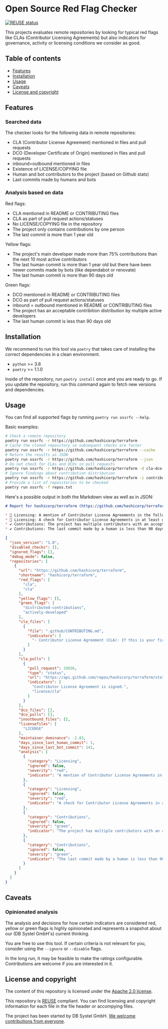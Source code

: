 <!--
SPDX-FileCopyrightText: 2023 DB Systel GmbH

SPDX-License-Identifier: Apache-2.0
-->

# Open Source Red Flag Checker

[![REUSE status](https://api.reuse.software/badge/github.com/dbsystel/oss-red-flag-checker)](https://api.reuse.software/info/github.com/dbsystel/oss-red-flag-checker)

This projects evaluates remote repositories by looking for typical red flags like CLAs (Contributor Licensing Agreements) but also indicators for governance, activity or licensing conditions we consider as good.

## Table of contents

* [Features](#features)
* [Installation](#installation)
* [Usage](#usage)
* [Caveats](#caveats)
* [License and copyright](#license-and-copyright)


## Features

### Searched data

The checker looks for the following data in remote repositories:

* CLA (Contributor License Agreement) mentioned in files and pull requests
* DCO (Developer Certificate of Origin) mentioned in files and pull requests
* inbound=outbound mentioned in files
* Existence of LICENSE/COPYING file
* Human and bot contributors to the project (based on Github stats)
* Last commits made by humans and bots

### Analysis based on data

Red flags:

* CLA mentioned in README or CONTRIBUTING files
* CLA as part of pull request actions/statuses
* No LICENSE/COPYING file in the repository
* The project only contains contributions by one person
* The last commit is more than 1 year old

Yellow flags:

* The project's main developer made more than 75% contributions than the next 10 most active contributors
* The last human commit is more than 1 year old but there have been newer commits made by bots (like dependabot or renovate)
* The last human commit is more than 90 days old

Green flags:
* DCO mentioned in README or CONTRIBUTING files
* DCO as part of pull request actions/statuses
* inbound = outbound mentioned in README or CONTRIBUTING files
* The project has an acceptable contribition distribution by multiple active developers
* The last human commit is less than 90 days old


## Installation

We recommend to run this tool via `poetry` that takes care of installing the correct dependencies in a clean environment.

* `python` >= 3.8
* `poetry` >= 1.1.0

Inside of the repository, run `poetry install` once and you are ready to go. If you update the repository, run this command again to fetch new versions and dependencies.

## Usage

You can find all supported flags by running `poetry run ossrfc --help`.

Basic examples:

```sh
# Check a remote repository
poetry run ossrfc -r https://github.com/hashicorp/terraform
# Cache the cloned repository so subsequent checks are faster
poetry run ossrfc -r https://github.com/hashicorp/terraform --cache
# Return the results as JSON
poetry run ossrfc -r https://github.com/hashicorp/terraform --json
# Do not check for CLAs and DCOs in pull requests
poetry run ossrfc -r https://github.com/hashicorp/terraform -d cla-dco-pulls
# Ignore findings about contribution distribution
poetry run ossrfc -r https://github.com/hashicorp/terraform -i contributions
# Provide a list of repositories to be checked
poetry run ossrfc -f repos.txt
```

Here's a possible output in both the Markdown view as well as in JSON:

```md
# Report for hashicorp/terraform (https://github.com/hashicorp/terraform)

* 🚩 Licensing: A mention of Contributor License Agreements in the following file(s): .github/CONTRIBUTING.md
* 🚩 Licensing: A check for Contributor License Agreements in at least one status in pull request(s): 33656
* ✔ Contributions: The project has multiple contributors with an acceptable contribution distribution
* ✔ Contributions: The last commit made by a human is less than 90 days old (1 days)
```

```json
{
  "json_version": "1.0",
  "disabled_checks": [],
  "ignored_flags": [],
  "debug_mode": false,
  "repositories": [
    {
      "url": "https://github.com/hashicorp/terraform",
      "shortname": "hashicorp/terraform",
      "red_flags": [
        "cla",
        "cla"
      ],
      "yellow_flags": [],
      "green_flags": [
        "distributed-contributions",
        "actively-developed"
      ],
      "cla_files": [
        {
          "file": ".github/CONTRIBUTING.md",
          "indicators": [
            "- Contributor License Agreement (CLA): If this is your first contribution to Terraform you will be asked to sign the CLA."
          ]
        }
      ],
      "cla_pulls": [
        {
          "pull_request": 33656,
          "type": "status",
          "url": "https://api.github.com/repos/hashicorp/terraform/statuses/b53d89a08df10c85f6d4c546d2e54d4fab886d67",
          "indicators": [
            "Contributor License Agreement is signed.",
            "license/cla"
          ]
        }
      ],
      "dco_files": [],
      "dco_pulls": [],
      "inoutbound_files": [],
      "licensefiles": [
        "LICENSE"
      ],
      "maintainer_dominance": -2.83,
      "days_since_last_human_commit": 1,
      "days_since_last_bot_commit": 141,
      "analysis": [
        {
          "category": "Licensing",
          "ignored": false,
          "severity": "red",
          "indicator": "A mention of Contributor License Agreements in the following file(s): .github/CONTRIBUTING.md"
        },
        {
          "category": "Licensing",
          "ignored": false,
          "severity": "red",
          "indicator": "A check for Contributor License Agreements in at least one status in pull request(s): 33656"
        },
        {
          "category": "Contributions",
          "ignored": false,
          "severity": "green",
          "indicator": "The project has multiple contributors with an acceptable contribution distribution"
        },
        {
          "category": "Contributions",
          "ignored": false,
          "severity": "green",
          "indicator": "The last commit made by a human is less than 90 days old (1 days)"
        }
      ]
    }
  ]
}
```


## Caveats

### Opinionated analysis

The analysis and decisions for how certain indicators are considered red, yellow or green flags is highly opinionated and represents a snapshot about our (DB Systel GmbH's) current thinking.

You are free to use this tool. If certain criteria is not relevant for you, consider using the `--ignore` or `--disable` flags.

In the long run, it may be feasible to make the ratings configurable. Contributions are welcome if you are interested in it.


## License and copyright

The content of this repository is licensed under the [Apache 2.0 license](https://www.apache.org/licenses/LICENSE-2.0).

This repository is [REUSE](https://reuse.software) compliant. You can find licensing and copyright information for each file in the file header or accompying files.

The project has been started by DB Systel GmbH. [We welcome contributions from everyone](CONTRIBUTING.md).

